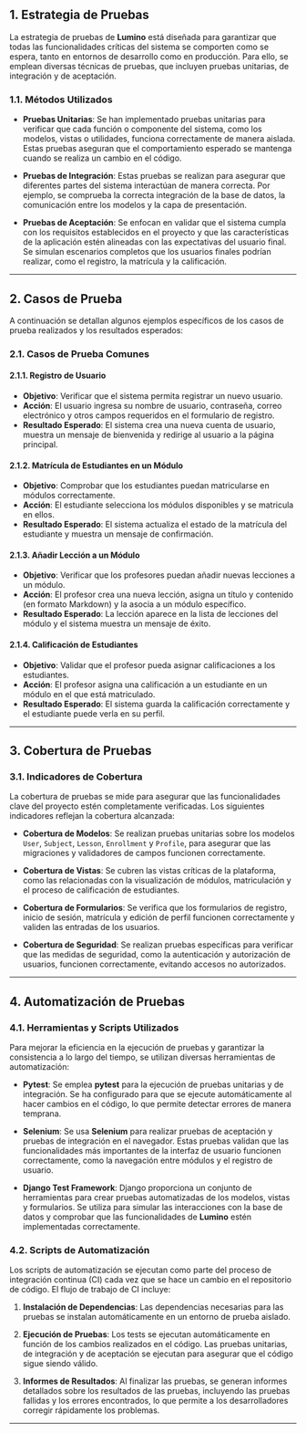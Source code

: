## 1. Estrategia de Pruebas

La estrategia de pruebas de **Lumino** está diseñada para garantizar que todas las funcionalidades críticas del sistema se comporten como se espera, tanto en entornos de desarrollo como en producción. Para ello, se emplean diversas técnicas de pruebas, que incluyen pruebas unitarias, de integración y de aceptación.

### 1.1. Métodos Utilizados

- **Pruebas Unitarias**: Se han implementado pruebas unitarias para verificar que cada función o componente del sistema, como los modelos, vistas o utilidades, funciona correctamente de manera aislada. Estas pruebas aseguran que el comportamiento esperado se mantenga cuando se realiza un cambio en el código.
- **Pruebas de Integración**: Estas pruebas se realizan para asegurar que diferentes partes del sistema interactúan de manera correcta. Por ejemplo, se comprueba la correcta integración de la base de datos, la comunicación entre los modelos y la capa de presentación.

- **Pruebas de Aceptación**: Se enfocan en validar que el sistema cumpla con los requisitos establecidos en el proyecto y que las características de la aplicación estén alineadas con las expectativas del usuario final. Se simulan escenarios completos que los usuarios finales podrían realizar, como el registro, la matrícula y la calificación.

---

## 2. Casos de Prueba

A continuación se detallan algunos ejemplos específicos de los casos de prueba realizados y los resultados esperados:

### 2.1. Casos de Prueba Comunes

#### 2.1.1. Registro de Usuario

- **Objetivo**: Verificar que el sistema permita registrar un nuevo usuario.
- **Acción**: El usuario ingresa su nombre de usuario, contraseña, correo electrónico y otros campos requeridos en el formulario de registro.
- **Resultado Esperado**: El sistema crea una nueva cuenta de usuario, muestra un mensaje de bienvenida y redirige al usuario a la página principal.

#### 2.1.2. Matrícula de Estudiantes en un Módulo

- **Objetivo**: Comprobar que los estudiantes puedan matricularse en módulos correctamente.
- **Acción**: El estudiante selecciona los módulos disponibles y se matricula en ellos.
- **Resultado Esperado**: El sistema actualiza el estado de la matrícula del estudiante y muestra un mensaje de confirmación.

#### 2.1.3. Añadir Lección a un Módulo

- **Objetivo**: Verificar que los profesores puedan añadir nuevas lecciones a un módulo.
- **Acción**: El profesor crea una nueva lección, asigna un título y contenido (en formato Markdown) y la asocia a un módulo específico.
- **Resultado Esperado**: La lección aparece en la lista de lecciones del módulo y el sistema muestra un mensaje de éxito.

#### 2.1.4. Calificación de Estudiantes

- **Objetivo**: Validar que el profesor pueda asignar calificaciones a los estudiantes.
- **Acción**: El profesor asigna una calificación a un estudiante en un módulo en el que está matriculado.
- **Resultado Esperado**: El sistema guarda la calificación correctamente y el estudiante puede verla en su perfil.

---

## 3. Cobertura de Pruebas

### 3.1. Indicadores de Cobertura

La cobertura de pruebas se mide para asegurar que las funcionalidades clave del proyecto estén completamente verificadas. Los siguientes indicadores reflejan la cobertura alcanzada:

- **Cobertura de Modelos**: Se realizan pruebas unitarias sobre los modelos `User`, `Subject`, `Lesson`, `Enrollment` y `Profile`, para asegurar que las migraciones y validadores de campos funcionen correctamente.
- **Cobertura de Vistas**: Se cubren las vistas críticas de la plataforma, como las relacionadas con la visualización de módulos, matriculación y el proceso de calificación de estudiantes.
- **Cobertura de Formularios**: Se verifica que los formularios de registro, inicio de sesión, matrícula y edición de perfil funcionen correctamente y validen las entradas de los usuarios.

- **Cobertura de Seguridad**: Se realizan pruebas específicas para verificar que las medidas de seguridad, como la autenticación y autorización de usuarios, funcionen correctamente, evitando accesos no autorizados.

---

## 4. Automatización de Pruebas

### 4.1. Herramientas y Scripts Utilizados

Para mejorar la eficiencia en la ejecución de pruebas y garantizar la consistencia a lo largo del tiempo, se utilizan diversas herramientas de automatización:

- **Pytest**: Se emplea **pytest** para la ejecución de pruebas unitarias y de integración. Se ha configurado para que se ejecute automáticamente al hacer cambios en el código, lo que permite detectar errores de manera temprana.

- **Selenium**: Se usa **Selenium** para realizar pruebas de aceptación y pruebas de integración en el navegador. Estas pruebas validan que las funcionalidades más importantes de la interfaz de usuario funcionen correctamente, como la navegación entre módulos y el registro de usuario.

- **Django Test Framework**: Django proporciona un conjunto de herramientas para crear pruebas automatizadas de los modelos, vistas y formularios. Se utiliza para simular las interacciones con la base de datos y comprobar que las funcionalidades de **Lumino** estén implementadas correctamente.

### 4.2. Scripts de Automatización

Los scripts de automatización se ejecutan como parte del proceso de integración continua (CI) cada vez que se hace un cambio en el repositorio de código. El flujo de trabajo de CI incluye:

1. **Instalación de Dependencias**: Las dependencias necesarias para las pruebas se instalan automáticamente en un entorno de prueba aislado.

2. **Ejecución de Pruebas**: Los tests se ejecutan automáticamente en función de los cambios realizados en el código. Las pruebas unitarias, de integración y de aceptación se ejecutan para asegurar que el código sigue siendo válido.

3. **Informes de Resultados**: Al finalizar las pruebas, se generan informes detallados sobre los resultados de las pruebas, incluyendo las pruebas fallidas y los errores encontrados, lo que permite a los desarrolladores corregir rápidamente los problemas.

---
